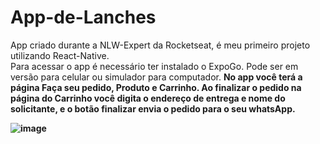 # App-de-Lanches
App criado durante a NLW-Expert da Rocketseat, é meu primeiro projeto utilizando React-Native.
<br/>
Para acessar o app é necessário ter instalado o ExpoGo. Pode ser em versão para celular ou simulador para computador.
<b/>
No app você terá a página Faça seu pedido, Produto e Carrinho.
<b/>
Ao finalizar o pedido na página do Carrinho você digita o endereço de entrega e nome do solicitante, e o botão finalizar envia o pedido para o seu whatsApp.
<b>


![image](https://github.com/StehChoma/App-de-Lanches/assets/105441843/f0b18cf8-bc28-4727-b886-3e136de4b89f)
